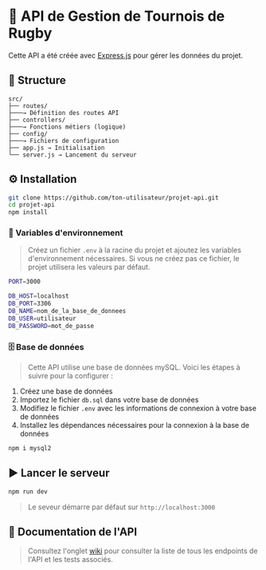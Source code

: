 # 🏉 API de Gestion de Tournois de Rugby

Cette API a été créée avec [Express.js](https://expressjs.com/) pour gérer les données du projet.

## 📁 Structure
```
src/
├── routes/ 
├───→ Définition des routes API
├── controllers/ 
├───→ Fonctions métiers (logique)
├── config/
├───→ Fichiers de configuration
├── app.js → Initialisation
└── server.js → Lancement du serveur
```

## ⚙️ Installation

```bash
git clone https://github.com/ton-utilisateur/projet-api.git
cd projet-api
npm install
```

### 🔑 Variables d'environnement
> Créez un fichier `.env` à la racine du projet et ajoutez les variables d'environnement nécessaires. Si vous ne créez pas ce fichier, le projet utilisera les valeurs par défaut.

```bash
PORT=3000

DB_HOST=localhost
DB_PORT=3306
DB_NAME=nom_de_la_base_de_donnees
DB_USER=utilisateur
DB_PASSWORD=mot_de_passe
```

### 🗄️ Base de données
> Cette API utilise une base de données mySQL. Voici les étapes à suivre pour la configurer :

1. Créez une base de données
2. Importez le fichier `db.sql` dans votre base de données
3. Modifiez le fichier `.env` avec les informations de connexion à votre base de données
4. Installez les dépendances nécessaires pour la connexion à la base de données

```bash
npm i mysql2
```

## ▶️ Lancer le serveur
```bash
npm run dev
```
> Le seveur démarre par défaut sur `http://localhost:3000`

## 🧪 Documentation de l'API
> Consultez l'onglet [wiki](https://github.com/AC-AVIRON-CASTRAIS-RUGBY/wiki) pour consulter la liste de tous les endpoints de l'API et les tests associés.

